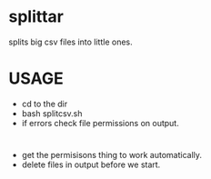 splittar
========

splits big csv files into little ones.


# USAGE
- cd to the dir
- bash splitcsv.sh
- if errors check file permissions on output.

#
- get the permisisons thing to work automatically.
- delete files in output before we start.